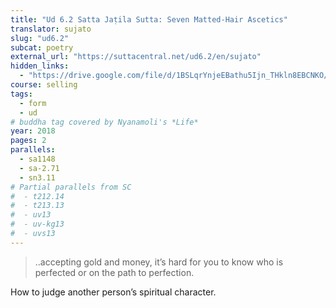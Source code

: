 ```yaml
---
title: "Ud 6.2 Satta Jaṭila Sutta: Seven Matted-Hair Ascetics"
translator: sujato
slug: "ud6.2"
subcat: poetry
external_url: "https://suttacentral.net/ud6.2/en/sujato"
hidden_links:
  - "https://drive.google.com/file/d/1BSLqrYnjeEBathu5Ijn_THkln8EBCNKO/view?usp=drivesdk"
course: selling
tags:
  - form
  - ud
# buddha tag covered by Nyanamoli's *Life*
year: 2018
pages: 2
parallels:
  - sa1148
  - sa-2.71
  - sn3.11
# Partial parallels from SC
#  - t212.14
#  - t213.13
#  - uv13
#  - uv-kg13
#  - uvs13
---
```


> ..accepting gold and money, it’s hard for you to know who is perfected or on the path to perfection.

How to judge another person’s spiritual character.
